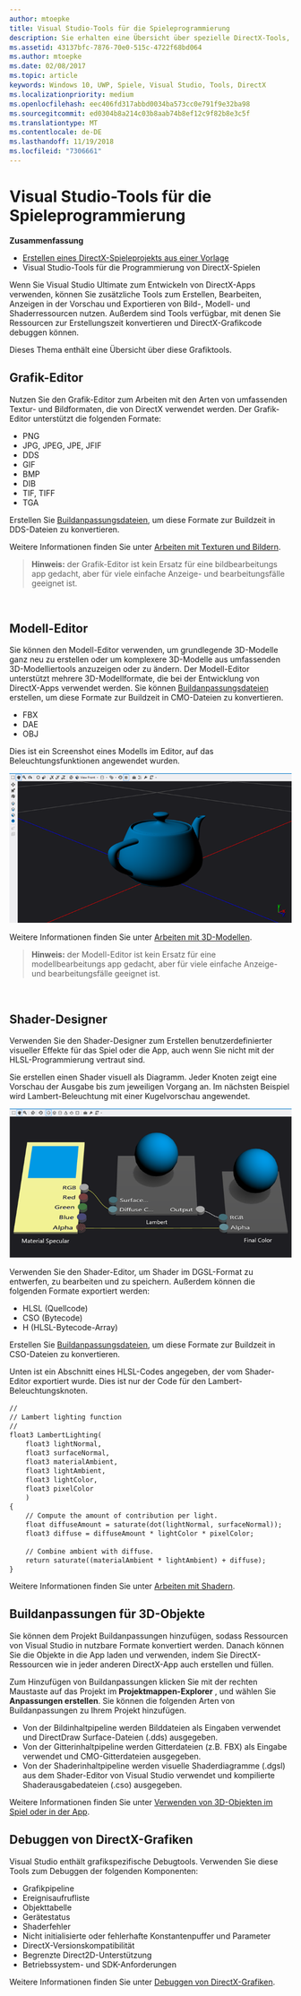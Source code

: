 ```yaml
---
author: mtoepke
title: Visual Studio-Tools für die Spieleprogrammierung
description: Sie erhalten eine Übersicht über spezielle DirectX-Tools, die unter Visual Studio verfügbar sind.
ms.assetid: 43137bfc-7876-70e0-515c-4722f68bd064
ms.author: mtoepke
ms.date: 02/08/2017
ms.topic: article
keywords: Windows 10, UWP, Spiele, Visual Studio, Tools, DirectX
ms.localizationpriority: medium
ms.openlocfilehash: eec406fd317abbd0034ba573cc0e791f9e32ba98
ms.sourcegitcommit: ed0304b8a214c03b8aab74b8ef12c9f82b8e3c5f
ms.translationtype: MT
ms.contentlocale: de-DE
ms.lasthandoff: 11/19/2018
ms.locfileid: "7306661"
---
```

# <a name="visual-studio-tools-for-game-programming"></a>Visual Studio-Tools für die Spieleprogrammierung



**Zusammenfassung**

-   [Erstellen eines DirectX-Spieleprojekts aus einer Vorlage](user-interface.md)
-   Visual Studio-Tools für die Programmierung von DirectX-Spielen


Wenn Sie Visual Studio Ultimate zum Entwickeln von DirectX-Apps verwenden, können Sie zusätzliche Tools zum Erstellen, Bearbeiten, Anzeigen in der Vorschau und Exportieren von Bild-, Modell- und Shaderressourcen nutzen. Außerdem sind Tools verfügbar, mit denen Sie Ressourcen zur Erstellungszeit konvertieren und DirectX-Grafikcode debuggen können.

Dieses Thema enthält eine Übersicht über diese Grafiktools.

## <a name="image-editor"></a>Grafik-Editor


Nutzen Sie den Grafik-Editor zum Arbeiten mit den Arten von umfassenden Textur- und Bildformaten, die von DirectX verwendet werden. Der Grafik-Editor unterstützt die folgenden Formate:

-   PNG
-   JPG, JPEG, JPE, JFIF
-   DDS
-   GIF
-   BMP
-   DIB
-   TIF, TIFF
-   TGA

Erstellen Sie [Buildanpassungsdateien](#build-customizations-for-3d-assets), um diese Formate zur Buildzeit in DDS-Dateien zu konvertieren.

Weitere Informationen finden Sie unter [Arbeiten mit Texturen und Bildern](https://msdn.microsoft.com/library/windows/apps/hh873119.aspx).

> **Hinweis:** der Grafik-Editor ist kein Ersatz für eine bildbearbeitungs app gedacht, aber für viele einfache Anzeige- und bearbeitungsfälle geeignet ist.

 

## <a name="model-editor"></a>Modell-Editor


Sie können den Modell-Editor verwenden, um grundlegende 3D-Modelle ganz neu zu erstellen oder um komplexere 3D-Modelle aus umfassenden 3D-Modelliertools anzuzeigen oder zu ändern. Der Modell-Editor unterstützt mehrere 3D-Modellformate, die bei der Entwicklung von DirectX-Apps verwendet werden. Sie können [Buildanpassungsdateien](#build-customizations-for-3d-assets) erstellen, um diese Formate zur Buildzeit in CMO-Dateien zu konvertieren.

-   FBX
-   DAE
-   OBJ

Dies ist ein Screenshot eines Modells im Editor, auf das Beleuchtungsfunktionen angewendet wurden.

![Teekanne](images/modeleditor.png)

Weitere Informationen finden Sie unter [Arbeiten mit 3D-Modellen](https://msdn.microsoft.com/library/windows/apps/hh873114.aspx).

> **Hinweis:** der Modell-Editor ist kein Ersatz für eine modellbearbeitungs app gedacht, aber für viele einfache Anzeige- und bearbeitungsfälle geeignet ist.

 

## <a name="shader-designer"></a>Shader-Designer


Verwenden Sie den Shader-Designer zum Erstellen benutzerdefinierter visueller Effekte für das Spiel oder die App, auch wenn Sie nicht mit der HLSL-Programmierung vertraut sind.

Sie erstellen einen Shader visuell als Diagramm. Jeder Knoten zeigt eine Vorschau der Ausgabe bis zum jeweiligen Vorgang an. Im nächsten Beispiel wird Lambert-Beleuchtung mit einer Kugelvorschau angewendet.

![Visuelles Shaderdiagramm](images/shaderdesigner.png)

Verwenden Sie den Shader-Editor, um Shader im DGSL-Format zu entwerfen, zu bearbeiten und zu speichern. Außerdem können die folgenden Formate exportiert werden:

-   HLSL (Quellcode)
-   CSO (Bytecode)
-   H (HLSL-Bytecode-Array)

Erstellen Sie [Buildanpassungsdateien](#build-customizations-for-3d-assets), um diese Formate zur Buildzeit in CSO-Dateien zu konvertieren.

Unten ist ein Abschnitt eines HLSL-Codes angegeben, der vom Shader-Editor exportiert wurde. Dies ist nur der Code für den Lambert-Beleuchtungsknoten.

```hlsl
//
// Lambert lighting function
//
float3 LambertLighting(
    float3 lightNormal,
    float3 surfaceNormal,
    float3 materialAmbient,
    float3 lightAmbient,
    float3 lightColor,
    float3 pixelColor
    )
{
    // Compute the amount of contribution per light.
    float diffuseAmount = saturate(dot(lightNormal, surfaceNormal));
    float3 diffuse = diffuseAmount * lightColor * pixelColor;

    // Combine ambient with diffuse.
    return saturate((materialAmbient * lightAmbient) + diffuse);
}
```

Weitere Informationen finden Sie unter [Arbeiten mit Shadern](https://msdn.microsoft.com/library/windows/apps/hh873117.aspx).

## <a name="build-customizations-for-3d-assets"></a>Buildanpassungen für 3D-Objekte


Sie können dem Projekt Buildanpassungen hinzufügen, sodass Ressourcen von Visual Studio in nutzbare Formate konvertiert werden. Danach können Sie die Objekte in die App laden und verwenden, indem Sie DirectX-Ressourcen wie in jeder anderen DirectX-App auch erstellen und füllen.

Zum Hinzufügen von Buildanpassungen klicken Sie mit der rechten Maustaste auf das Projekt im **Projektmappen-Explorer** , und wählen Sie **Anpassungen erstellen**. Sie können die folgenden Arten von Buildanpassungen zu Ihrem Projekt hinzufügen.

-   Von der Bildinhaltpipeline werden Bilddateien als Eingaben verwendet und DirectDraw Surface-Dateien (.dds) ausgegeben.
-   Von der Gitterinhaltpipeline werden Gitterdateien (z.B. FBX) als Eingabe verwendet und CMO-Gitterdateien ausgegeben.
-   Von der Shaderinhaltpipeline werden visuelle Shaderdiagramme (.dgsl) aus dem Shader-Editor von Visual Studio verwendet und kompilierte Shaderausgabedateien (.cso) ausgegeben.

Weitere Informationen finden Sie unter [Verwenden von 3D-Objekten im Spiel oder in der App](https://msdn.microsoft.com/library/windows/apps/hh972446.aspx).

## <a name="debugging-directx-graphics"></a>Debuggen von DirectX-Grafiken


Visual Studio enthält grafikspezifische Debugtools. Verwenden Sie diese Tools zum Debuggen der folgenden Komponenten:

-   Grafikpipeline
-   Ereignisaufrufliste
-   Objekttabelle
-   Gerätestatus
-   Shaderfehler
-   Nicht initialisierte oder fehlerhafte Konstantenpuffer und Parameter
-   DirectX-Versionskompatibilität
-   Begrenzte Direct2D-Unterstützung
-   Betriebssystem- und SDK-Anforderungen

Weitere Informationen finden Sie unter [Debuggen von DirectX-Grafiken](https://msdn.microsoft.com/library/windows/apps/hh315751.aspx).


 

 

 




